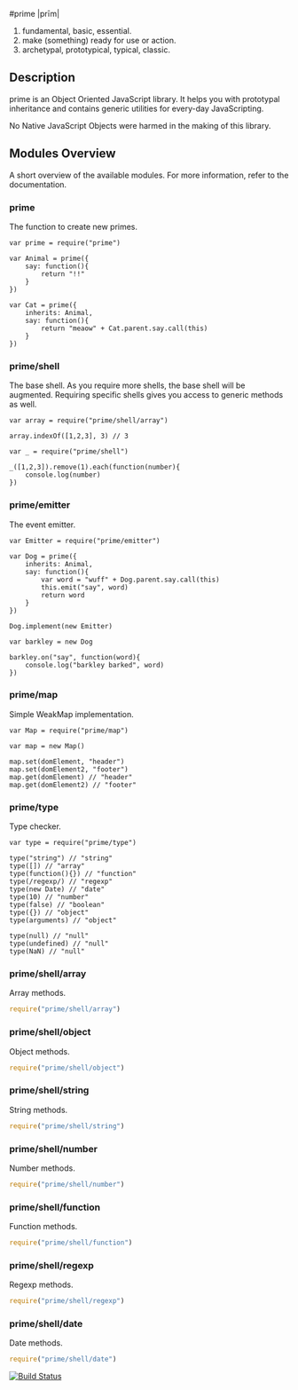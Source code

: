 
#prime |prīm|

1. fundamental, basic, essential.
2. make (something) ready for use or action.
3. archetypal, prototypical, typical, classic.

## Description

prime is an Object Oriented JavaScript library. It helps you with prototypal inheritance and contains generic utilities for every-day JavaScripting.

No Native JavaScript Objects were harmed in the making of this library.

## Modules Overview

A short overview of the available modules. For more information, refer to the documentation.

### prime

The function to create new primes.

    var prime = require("prime")

    var Animal = prime({
        say: function(){
            return "!!"
        }
    })

    var Cat = prime({
        inherits: Animal,
        say: function(){
            return "meaow" + Cat.parent.say.call(this)
        }
    })

### prime/shell

The base shell. As you require more shells, the base shell will be augmented.
Requiring specific shells gives you access to generic methods as well.

    var array = require("prime/shell/array")

    array.indexOf([1,2,3], 3) // 3

    var _ = require("prime/shell")

    _([1,2,3]).remove(1).each(function(number){
        console.log(number)
    })

### prime/emitter

The event emitter.

    var Emitter = require("prime/emitter")

    var Dog = prime({
        inherits: Animal,
        say: function(){
            var word = "wuff" + Dog.parent.say.call(this)
            this.emit("say", word)
            return word
        }
    })

    Dog.implement(new Emitter)

    var barkley = new Dog

    barkley.on("say", function(word){
        console.log("barkley barked", word)
    })

### prime/map

Simple WeakMap implementation.

    var Map = require("prime/map")

    var map = new Map()

    map.set(domElement, "header")
    map.set(domElement2, "footer")
    map.get(domElement) // "header"
    map.get(domElement2) // "footer"

### prime/type

Type checker.

    var type = require("prime/type")

    type("string") // "string"
    type([]) // "array"
    type(function(){}) // "function"
    type(/regexp/) // "regexp"
    type(new Date) // "date"
    type(10) // "number"
    type(false) // "boolean"
    type({}) // "object"
    type(arguments) // "object"

    type(null) // "null"
    type(undefined) // "null"
    type(NaN) // "null"

### prime/shell/array

Array methods.

```js
require("prime/shell/array")
```

### prime/shell/object

Object methods.

```js
require("prime/shell/object")
```

### prime/shell/string

String methods.

```js
require("prime/shell/string")
```

### prime/shell/number

Number methods.

```js
require("prime/shell/number")
```

### prime/shell/function

Function methods.

```js
require("prime/shell/function")
```

### prime/shell/regexp

Regexp methods.

```js
require("prime/shell/regexp")
```

### prime/shell/date

Date methods.

```js
require("prime/shell/date")
```


[![Build Status](https://secure.travis-ci.org/mootools/prime.png?branch=master)](http://travis-ci.org/mootools/prime)
